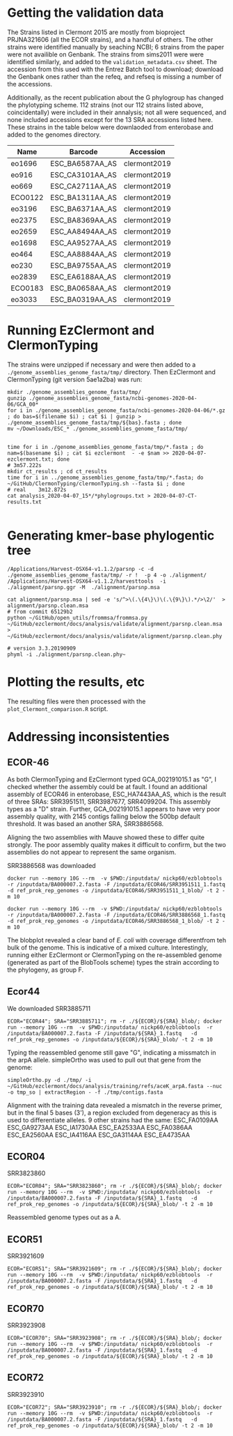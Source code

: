 # Getting the validation data
The Strains listed in Clermont 2015  are mostly from bioproject PRJNA321606 (all the ECOR strains), and a handful of others.  The other strains were identified manually by seaching NCBI; 6 strains from the paper were not availible on Genbank. The strains from sims2011 were were identified similarly, and added to the `validation_metadata.csv` sheet.  The accession from this used with the Entrez Batch tool to download; download the Genbank ones rather than the refeq, and refseq is missing a number of the accessions.

Additionally, as the recent publication about the G phylogroup has changed the phylotyping scheme.  112 strains (not our 112 strains listed above, coincidentally)  were included in their annalysis; not all were sequenced, and none included accessions except for the 13 SRA accessions listed here.  These strains in the table below were downlaoded from enterobase and added to the genomes directory.

| Name    | Barcode         | Accession    |
|---------|-----------------|--------------|
| eo1696  | ESC_BA6587AA_AS | clermont2019 |
| eo916   | ESC_CA3101AA_AS | clermont2019 |
| eo669   | ESC_CA2711AA_AS | clermont2019 |
| ECO0122 | ESC_BA1311AA_AS | clermont2019 |
| eo3196  | ESC_BA6371AA_AS | clermont2019 |
| eo2375  | ESC_BA8369AA_AS | clermont2019 |
| eo2659  | ESC_AA8494AA_AS | clermont2019 |
| eo1698  | ESC_AA9527AA_AS | clermont2019 |
| eo464   | ESC_AA8884AA_AS | clermont2019 |
| eo230   | ESC_BA9755AA_AS | clermont2019 |
| eo2839  | ESC_EA6188AA_AS | clermont2019 |
| ECO0183 | ESC_BA0658AA_AS | clermont2019 |
| eo3033  | ESC_BA0319AA_AS | clermont2019 |

# Running EzClermont and ClermonTyping
The strains were unzipped if necessary and were then added to a `./genome_assemblies_genome_fasta/tmp/` directory.  Then EzClermont and ClermonTyping (git version 5ae1a2ba) was run:

```
mkdir ./genome_assemblies_genome_fasta/tmp/
gunzip ./genome_assemblies_genome_fasta/ncbi-genomes-2020-04-06/GCA_00*
for i in ./genome_assemblies_genome_fasta/ncbi-genomes-2020-04-06/*.gz ; do bas=$(filename $i) ; cat $i | gunzip > ./genome_assemblies_genome_fasta/tmp/${bas}.fasta ; done
mv ~/Downloads/ESC_* ./genome_assemblies_genome_fasta/tmp/


time for i in ./genome_assemblies_genome_fasta/tmp/*.fasta ; do nam=$(basename $i) ; cat $i ezclermont  - -e $nam >> 2020-04-07-ezclermont.txt; done
# 3m57.222s
mkdir ct_results ; cd ct_results
time for i in ../genome_assemblies_genome_fasta/tmp/*.fasta; do   ~/GitHub/ClermonTyping/clermonTyping.sh --fasta $i ; done
# real    3m12.872s
cat analysis_2020-04-07_15*/*phylogroups.txt > 2020-04-07-CT-results.txt


```



# Generating kmer-base phylogentic tree


```
/Applications/Harvest-OSX64-v1.1.2/parsnp -c -d ./genome_assemblies_genome_fasta/tmp/ -r !  -p 4 -o ./alignment/
/Applications/Harvest-OSX64-v1.1.2/harvesttools  -i ./alignment/parsnp.ggr -M  ./alignment/parsnp.msa

cat alignment/parsnp.msa | sed -e 's/^>\(.\{4\}\)\(.\{9\}\).*/>\2/'  > alignment/parsnp.clean.msa
# from commit 65129b2
python ~/GitHub/open_utils/frommsa/frommsa.py ~/GitHub/ezclermont/docs/analysis/validate/alignment/parsnp.clean.msa  > ~/GitHub/ezclermont/docs/analysis/validate/alignment/parsnp.clean.phy

# version 3.3.20190909
phyml -i ./alignment/parsnp.clean.phy~
```

# Plotting the results, etc
The resulting files were then processed with the `plot_Clermont_comparison.R` script.


# Addressing inconsistenties
## ECOR-46
As both ClermonTyping and EzClermont typed GCA_002191015.1 as "G", I checked whether the assembly could be at fault.  I found an additional assembly of ECOR46 in enterobase, ESC_HA7443AA_AS, which is the result of three SRAs: SRR3951511, SRR3987677, SRR4099204. This assembly types as a "D" strain.  Further, GCA_002191015.1 appears to have very poor assembly quality, with 2145 contigs falling below the 500bp default threshold.  It was based an another SRA, SRR3886568.

Aligning the two assemblies with Mauve showed these to differ quite strongly.  The poor assembly quality makes it difficult to confirm, but the two assemblies do not appear to represent the same organism.


SRR3886568 was downloaded

```
docker run --memory 10G --rm  -v $PWD:/inputdata/ nickp60/ezblobtools  -r /inputdata/BA000007.2.fasta -F /inputdata/ECOR46/SRR3951511_1.fastq   -d ref_prok_rep_genomes -o /inputdata/ECOR46/SRR3951511_1_blob/ -t 2 -m 10

docker run --memory 10G --rm  -v $PWD:/inputdata/ nickp60/ezblobtools  -r /inputdata/BA000007.2.fasta -F /inputdata/ECOR46/SRR3886568_1.fastq   -d ref_prok_rep_genomes -o /inputdata/ECOR46/SRR3886568_1_blob/ -t 2 -m 10
```

The blobplot revealed a clear band of *E. coli* with coverage differentfrom teh bulk of the genome.  This is indicative of a mixed culture.  Interestingly, running either EzClermont or ClermonTyping  on the re-assembled genome (generated as part of the BlobTools scheme) types the strain according to the phylogeny, as group F.

## Ecor44

We downloaded SRR3885711
```
ECOR="ECOR44"; SRA="SRR3885711"; rm -r ./${ECOR}/${SRA}_blob/; docker run --memory 10G --rm  -v $PWD:/inputdata/ nickp60/ezblobtools  -r /inputdata/BA000007.2.fasta -F /inputdata/${SRA}_1.fastq   -d ref_prok_rep_genomes -o /inputdata/${ECOR}/${SRA}_blob/ -t 2 -m 10
```

Typing the reassembled genome still gave "G", indicating a missmatch in the arpA allele. simpleOrtho was used to pull out that gene from the genome:
```
simpleOrtho.py -d ./tmp/ -i ~/GitHub/ezclermont/docs/analysis/training/refs/aceK_arpA.fasta --nuc -o tmp_so | extractRegion - -f ./tmp/contigs.fasta
```
Alignment with the training data revealed a mismatch in the reverse primer, but in the final 5 bases (3'), a region excluded from degeneracy as this is used to differentiate alleles. 9 other strains had the same:
ESC_FA0109AA
ESC_GA9273AA
ESC_IA1730AA
ESC_EA2533AA
ESC_FA0386AA
ESC_EA2560AA
ESC_IA4116AA
ESC_GA3114AA
ESC_EA4735AA


## ECOR04

SRR3823860
```
ECOR="ECOR04"; SRA="SRR3823860"; rm -r ./${ECOR}/${SRA}_blob/; docker run --memory 10G --rm  -v $PWD:/inputdata/ nickp60/ezblobtools  -r /inputdata/BA000007.2.fasta -F /inputdata/${SRA}_1.fastq   -d ref_prok_rep_genomes -o /inputdata/${ECOR}/${SRA}_blob/ -t 2 -m 10
```
Reassembled genome types out as a A.

## ECOR51
SRR3921609
```
ECOR="ECOR51"; SRA="SRR3921609"; rm -r ./${ECOR}/${SRA}_blob/; docker run --memory 10G --rm  -v $PWD:/inputdata/ nickp60/ezblobtools  -r /inputdata/BA000007.2.fasta -F /inputdata/${SRA}_1.fastq   -d ref_prok_rep_genomes -o /inputdata/${ECOR}/${SRA}_blob/ -t 2 -m 10
```
## ECOR70
SRR3923908
```
ECOR="ECOR70"; SRA="SRR3923908"; rm -r ./${ECOR}/${SRA}_blob/; docker run --memory 10G --rm  -v $PWD:/inputdata/ nickp60/ezblobtools  -r /inputdata/BA000007.2.fasta -F /inputdata/${SRA}_1.fastq   -d ref_prok_rep_genomes -o /inputdata/${ECOR}/${SRA}_blob/ -t 2 -m 10
```
## ECOR72
SRR3923910
```
ECOR="ECOR72"; SRA="SRR3923910"; rm -r ./${ECOR}/${SRA}_blob/; docker run --memory 10G --rm  -v $PWD:/inputdata/ nickp60/ezblobtools  -r /inputdata/BA000007.2.fasta -F /inputdata/${SRA}_1.fastq   -d ref_prok_rep_genomes -o /inputdata/${ECOR}/${SRA}_blob/ -t 2 -m 10
```
